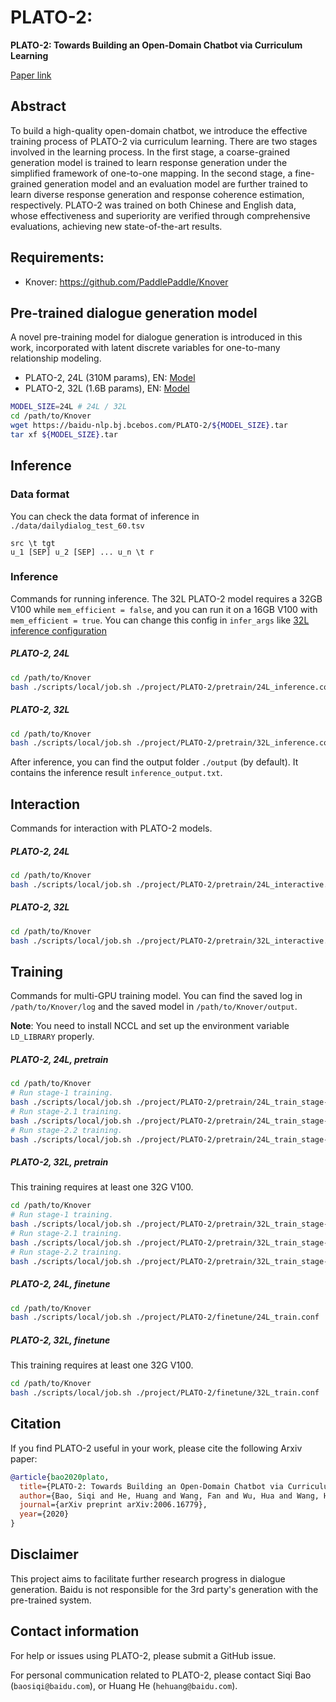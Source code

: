 # PLATO-2: 
**PLATO-2: Towards Building an Open-Domain Chatbot via Curriculum Learning**

[Paper link](https://arxiv.org/abs/2006.16779)

## Abstract
To build a high-quality open-domain chatbot, we introduce the effective training process of PLATO-2 via curriculum learning. There are two stages involved in the learning process. In the first stage, a coarse-grained generation model is trained to learn response generation under the simplified framework of one-to-one mapping. In the second stage, a fine-grained generation model and an evaluation model are further trained to learn diverse response generation and response coherence estimation, respectively. PLATO-2 was trained on both Chinese and English data, whose effectiveness and superiority are verified through comprehensive evaluations, achieving new state-of-the-art results.

## Requirements:
* Knover: https://github.com/PaddlePaddle/Knover

## Pre-trained dialogue generation model
A novel pre-training model for dialogue generation is introduced in this work, incorporated with latent discrete variables for one-to-many relationship modeling.

* PLATO-2, 24L (310M params), EN: [Model](https://baidu-nlp.bj.bcebos.com/PLATO-2/24L.tar)
* PLATO-2, 32L (1.6B params), EN: [Model](https://baidu-nlp.bj.bcebos.com/PLATO-2/32L.tar)

```bash
MODEL_SIZE=24L # 24L / 32L
cd /path/to/Knover
wget https://baidu-nlp.bj.bcebos.com/PLATO-2/${MODEL_SIZE}.tar
tar xf ${MODEL_SIZE}.tar
```

## Inference

### Data format
You can check the data format of inference in `./data/dailydialog_test_60.tsv`
```
src \t tgt
u_1 [SEP] u_2 [SEP] ... u_n \t r
```

### Inference
Commands for running inference. The 32L PLATO-2 model requires a 32GB V100 while `mem_efficient = false`, and you can run it on a 16GB V100 with `mem_efficient = true`. You can change this config in `infer_args` like [32L inference configuration](pretrain/32L_infer.conf#L27)

##### **PLATO-2, 24L**

```bash
cd /path/to/Knover
bash ./scripts/local/job.sh ./project/PLATO-2/pretrain/24L_inference.conf
```

##### **PLATO-2, 32L**
```bash
cd /path/to/Knover
bash ./scripts/local/job.sh ./project/PLATO-2/pretrain/32L_inference.conf
```

After inference, you can find the output folder `./output` (by default). It contains the inference result `inference_output.txt`.

## Interaction
Commands for interaction with PLATO-2 models.

##### **PLATO-2, 24L**

```bash
cd /path/to/Knover
bash ./scripts/local/job.sh ./project/PLATO-2/pretrain/24L_interactive.conf
```

##### **PLATO-2, 32L**

```bash
cd /path/to/Knover
bash ./scripts/local/job.sh ./project/PLATO-2/pretrain/32L_interactive.conf
```

## Training
Commands for multi-GPU training model. You can find the saved log in `/path/to/Knover/log` and the saved model in `/path/to/Knover/output`.

**Note**: You need to install NCCL and set up the environment variable `LD_LIBRARY` properly.

##### **PLATO-2, 24L, pretrain**

```bash
cd /path/to/Knover
# Run stage-1 training.
bash ./scripts/local/job.sh ./project/PLATO-2/pretrain/24L_train_stage-1.conf
# Run stage-2.1 training.
bash ./scripts/local/job.sh ./project/PLATO-2/pretrain/24L_train_stage-2.1.conf
# Run stage-2.2 training.
bash ./scripts/local/job.sh ./project/PLATO-2/pretrain/24L_train_stage-2.2.conf
```

##### **PLATO-2, 32L, pretrain**

This training requires at least one 32G V100.

```bash
cd /path/to/Knover
# Run stage-1 training.
bash ./scripts/local/job.sh ./project/PLATO-2/pretrain/32L_train_stage-1.conf
# Run stage-2.1 training.
bash ./scripts/local/job.sh ./project/PLATO-2/pretrain/32L_train_stage-2.1.conf
# Run stage-2.2 training.
bash ./scripts/local/job.sh ./project/PLATO-2/pretrain/32L_train_stage-2.2.conf
```

##### **PLATO-2, 24L, finetune**

```bash
cd /path/to/Knover
bash ./scripts/local/job.sh ./project/PLATO-2/finetune/24L_train.conf
```

##### **PLATO-2, 32L, finetune**

This training requires at least one 32G V100.
```bash
cd /path/to/Knover
bash ./scripts/local/job.sh ./project/PLATO-2/finetune/32L_train.conf
```

## Citation
If you find PLATO-2 useful in your work, please cite the following Arxiv paper:
```bibtex
@article{bao2020plato,
  title={PLATO-2: Towards Building an Open-Domain Chatbot via Curriculum Learning},
  author={Bao, Siqi and He, Huang and Wang, Fan and Wu, Hua and Wang, Haifeng and Wu, Wenquan and Guo, Zhen and Liu, Zhibin and Xu, Xinchao},
  journal={arXiv preprint arXiv:2006.16779},
  year={2020}
}
```

## Disclaimer
This project aims to facilitate further research progress in dialogue generation. Baidu is not responsible for the 3rd party's generation with the pre-trained system.

## Contact information
For help or issues using PLATO-2, please submit a GitHub issue.

For personal communication related to PLATO-2, please contact Siqi Bao (`baosiqi@baidu.com`), or Huang He (`hehuang@baidu.com`).
